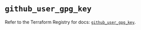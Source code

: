 # `github_user_gpg_key`

Refer to the Terraform Registry for docs: [`github_user_gpg_key`](https://registry.terraform.io/providers/integrations/github/6.2.3/docs/resources/user_gpg_key).
